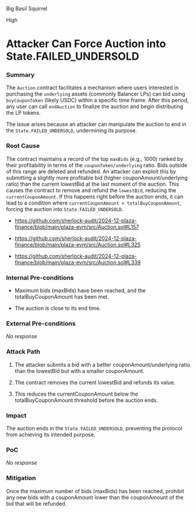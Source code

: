 Big Basil Squirrel

High

# Attacker Can Force Auction into State.FAILED_UNDERSOLD

### Summary

The `Auction` contract facilitates a mechanism where users interested in purchasing the `underlying` assets (commonly Balancer LPs) can bid using `buyCouponToken` (likely USDC) within a specific time frame. After this period, any user can call `endAuction` to finalize the auction and begin distributing the LP tokens.

The issue arises because an attacker can manipulate the auction to end in the `State.FAILED_UNDERSOLD`, undermining its purpose.

### Root Cause

The contract maintains a record of the top `maxBids` (e.g., 1000) ranked by their profitability in terms of the `couponToken/underlying` ratio. Bids outside of this range are deleted and refunded.
An attacker can exploit this by submitting a slightly more profitable bid (higher couponAmount/underlying ratio) than the current lowestBid at the last moment of the auction. This causes the contract to remove and refund the `lowestBid`, reducing the `currentCouponAmount`. If this happens right before the auction ends, it can lead to a condition where `currentCouponAmount < totalBuyCouponAmount`, forcing the auction into `State.FAILED_UNDERSOLD`.


* https://github.com/sherlock-audit/2024-12-plaza-finance/blob/main/plaza-evm/src/Auction.sol#L157

* https://github.com/sherlock-audit/2024-12-plaza-finance/blob/main/plaza-evm/src/Auction.sol#L325

* https://github.com/sherlock-audit/2024-12-plaza-finance/blob/main/plaza-evm/src/Auction.sol#L339

### Internal Pre-conditions

* Maximum bids (maxBids) have been reached, and the totalBuyCouponAmount has been met.

* The auction is close to its end time.

### External Pre-conditions

_No response_

### Attack Path

1. The attacker submits a bid with a better couponAmount/underlying ratio than the lowestBid but with a smaller couponAmount.

2. The contract removes the current lowestBid and refunds its value.

3. This reduces the currentCouponAmount below the totalBuyCouponAmount threshold before the auction ends.

### Impact

The auction ends in the `State.FAILED_UNDERSOLD`, preventing the protocol from achieving its intended purpose.

### PoC

_No response_

### Mitigation

Once the maximum number of bids (maxBids) has been reached, prohibit any new bids with a couponAmount lower than the couponAmount of the bid that will be refunded.